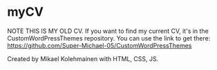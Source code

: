 # myCV
NOTE THIS IS MY OLD CV. 
If you want to find my current CV, it's in the CustomWordPressThemes repository. 
You can use the link to get there:
https://github.com/Super-Michael-05/CustomWordPressThemes

Created by Mikael Kolehmainen with HTML, CSS, JS.
